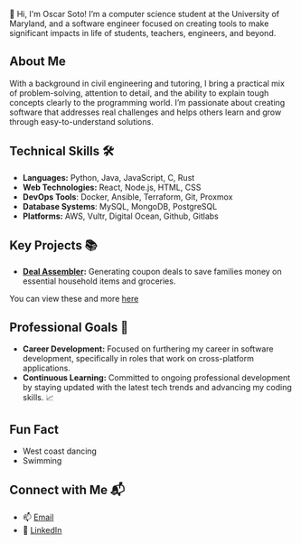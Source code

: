 👋 Hi, I'm Oscar Soto! I’m a computer science student at the University of Maryland, and a software engineer focused on creating tools to make significant impacts in life of students, teachers, engineers, and beyond.

## About Me
With a background in civil engineering and tutoring, I bring a practical mix of problem-solving, attention to detail, and the ability to explain tough concepts clearly to the programming world. I’m passionate about creating software that addresses real challenges and helps others learn and grow through easy-to-understand solutions.

## Technical Skills 🛠️
- **Languages:** Python, Java, JavaScript, C, Rust
- **Web Technologies:** React, Node.js, HTML, CSS
- **DevOps Tools**: Docker, Ansible, Terraform, Git, Proxmox
- **Database Systems**: MySQL, MongoDB, PostgreSQL
- **Platforms:** AWS, Vultr, Digital Ocean, Github, Gitlabs

## Key Projects 📚
- **[Deal Assembler](https://github.com/oscarjsoto/deal-assembler):** Generating coupon deals to save families money on essential household items and groceries. 

You can view these and more [here](https://oscarjsoto.com/projects)

## Professional Goals 🚀
- **Career Development:** Focused on furthering my career in software development, specifically in roles that work on cross-platform applications. 
- **Continuous Learning:** Committed to ongoing professional development by staying updated with the latest tech trends and advancing my coding skills. 📈

## Fun Fact
- West coast dancing
- Swimming

## Connect with Me 📬
- 📫 [Email](mailto:oscar@oscarjsoto.com)
- 🔗 [LinkedIn](https://linkedin.com/in/oscarjsoto)
